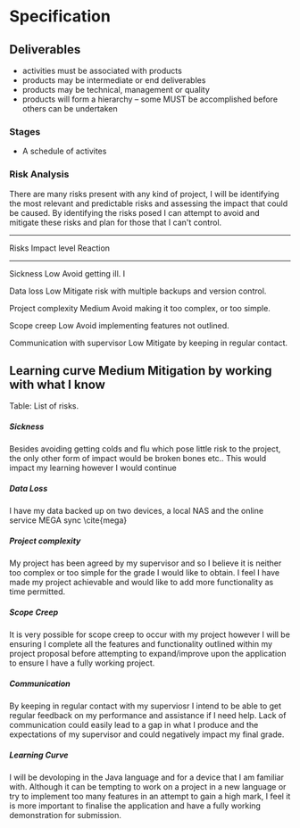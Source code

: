 # Specification 

## Deliverables
- activities must be associated with products
- products may be intermediate or end deliverables
- products may be technical, management or quality
- products will form a hierarchy – some MUST be accomplished before others can be undertaken

### Stages
- A schedule of activites

### Risk Analysis

There are many risks present with any kind of project, I will be identifying the most relevant and predictable risks and assessing the impact that could be caused. By identifying the risks posed I can attempt to avoid and  mitigate these risks and plan for those that I can't control.

----------------------------------------------------------------------------------------------------------
Risks                           Impact level   Reaction                                                 
------------------------------- -------------- ---------------------------------------------------------
Sickness                        Low            Avoid getting ill.        I                              

Data loss                       Low            Mitigate risk with multiple backups and version control. 

Project complexity              Medium         Avoid making it too complex, or too simple.              

Scope creep                     Low            Avoid implementing features not outlined.                

Communication with supervisor   Low            Mitigate by keeping in regular contact.                  

Learning curve                  Medium         Mitigation by working with what I know                  
----------------------------------------------------------------------------------------------------------

Table: List of risks.

##### Sickness
Besides avoiding getting colds and flu which pose little risk to the project, the only other form of impact would be broken bones etc.. This would impact my learning however I would continue

##### Data Loss
I have my data backed up on two devices, a local NAS and the online service MEGA sync \cite{mega} 

##### Project complexity
My project has been agreed by my supervisor and so I believe it is neither too complex or too simple for the grade I would like to obtain. I feel I have made my project achievable and would like to add more functionality as time permitted.

##### Scope Creep
It is very possible for scope creep to occur with my project however I will be ensuring I complete all the features and functionality outlined within my project proposal before attempting to expand/improve upon the application to ensure I have a fully working project.

##### Communication
By keeping in regular contact with my superviosr I intend to be able to get regular feedback on my performance and assistance if I need help. Lack of communication could easily lead to a gap in what I produce and the expectations of my supervisor and could negatively impact my final grade.

##### Learning Curve
I will be devoloping in the Java language and for a device that I am familiar with. Although it can be tempting to work on a project in a new language or try to implement too many features in an attempt to gain a high mark, I feel it is more important to finalise the application and have a fully working demonstration for submission.




